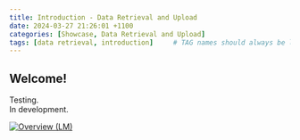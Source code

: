 ```yaml
---
title: Introduction - Data Retrieval and Upload
date: 2024-03-27 21:26:01 +1100
categories: [Showcase, Data Retrieval and Upload]
tags: [data retrieval, introduction]     # TAG names should always be lowercase
---
```


## Welcome!

Testing.  
In development.

<div class='tableauPlaceholder' id='viz1712195096296' style='position: relative'><noscript><a href='#'><img
                alt='Overview (LM) '
                src='https:&#47;&#47;public.tableau.com&#47;static&#47;images&#47;Ca&#47;CallCenterDashboardRWFD_17119622038700&#47;OverviewLM&#47;1_rss.png'
                style='border: none' /></a></noscript><object class='tableauViz' style='display:none;'>
        <param name='host_url' value='https%3A%2F%2Fpublic.tableau.com%2F' />
        <param name='embed_code_version' value='3' />
        <param name='site_root' value='' />
        <param name='name' value='CallCenterDashboardRWFD_17119622038700&#47;OverviewLM' />
        <param name='tabs' value='no' />
        <param name='toolbar' value='yes' />
        <param name='static_image'
            value='https:&#47;&#47;public.tableau.com&#47;static&#47;images&#47;Ca&#47;CallCenterDashboardRWFD_17119622038700&#47;OverviewLM&#47;1.png' />
        <param name='animate_transition' value='yes' />
        <param name='display_static_image' value='yes' />
        <param name='display_spinner' value='yes' />
        <param name='display_overlay' value='yes' />
        <param name='display_count' value='yes' />
        <param name='language' value='en-US' />
    </object></div>
<script
    type='text/javascript'>                    var divElement = document.getElementById('viz1712195096296'); var vizElement = divElement.getElementsByTagName('object')[0]; vizElement.style.width = '1460px'; vizElement.style.height = '1107px'; var scriptElement = document.createElement('script'); scriptElement.src = 'https://public.tableau.com/javascripts/api/viz_v1.js'; vizElement.parentNode.insertBefore(scriptElement, vizElement);                </script>